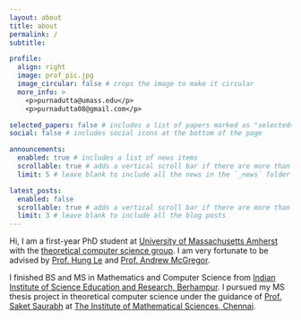 ```yaml
---
layout: about
title: about
permalink: /
subtitle: 

profile:
  align: right
  image: prof_pic.jpg
  image_circular: false # crops the image to make it circular
  more_info: >
    <p>purnadutta@umass.edu</p>
    <p>purnadutta08@gmail.com</p>

selected_papers: false # includes a list of papers marked as "selected={true}"
social: false # includes social icons at the bottom of the page

announcements:
  enabled: true # includes a list of news items
  scrollable: true # adds a vertical scroll bar if there are more than 3 news items
  limit: 5 # leave blank to include all the news in the `_news` folder

latest_posts:
  enabled: false
  scrollable: true # adds a vertical scroll bar if there are more than 3 new posts items
  limit: 3 # leave blank to include all the blog posts
---
```


Hi, I am a first-year PhD student at [University of Massachusetts Amherst](https://www.umass.edu/) with the [theoretical computer science group](https://groups.cs.umass.edu/theory/). I am very fortunate to be advised by [Prof. Hung Le](https://hunglvosu.github.io/) and [Prof. Andrew McGregor](https://people.cs.umass.edu/~mcgregor/).

I finished BS and MS in Mathematics and Computer Science from [Indian Institute of Science Education and Research, Berhampur](https://www.iiserbpr.ac.in/). I pursued my MS thesis project in theoretical computer science under the guidance of [Prof. Saket Saurabh](https://sites.google.com/view/sakethome) at [The Institute of Mathematical Sciences, Chennai](https://www.imsc.res.in/).

<!-- Write your biography here. Tell the world about yourself. Link to your favorite [subreddit](http://reddit.com). You can put a picture in, too. The code is already in, just name your picture `prof_pic.jpg` and put it in the `img/` folder.

Put your address / P.O. box / other info right below your picture. You can also disable any of these elements by editing `profile` property of the YAML header of your `_pages/about.md`. Edit `_bibliography/papers.bib` and Jekyll will render your [publications page](/al-folio/publications/) automatically.

Link to your social media connections, too. This theme is set up to use [Font Awesome icons](https://fontawesome.com/) and [Academicons](https://jpswalsh.github.io/academicons/), like the ones below. Add your Facebook, Twitter, LinkedIn, Google Scholar, or just disable all of them. -->

